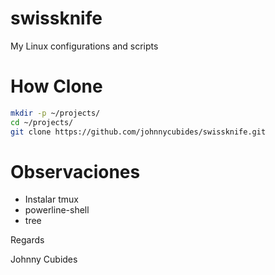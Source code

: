 # swissknife

My Linux configurations and scripts

# How Clone

```bash
mkdir -p ~/projects/
cd ~/projects/
git clone https://github.com/johnnycubides/swissknife.git
```

# Observaciones

* Instalar tmux
* powerline-shell
* tree

Regards

Johnny Cubides
